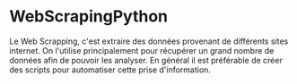 # WebScrapingPython
Le Web Scrapping, c'est extraire des données provenant de différents sites internet. 
On l'utilise principalement pour récupérer un grand nombre de données afin de pouvoir les analyser. 
En général il est préférable de créer des scripts pour automatiser cette prise d'information.
